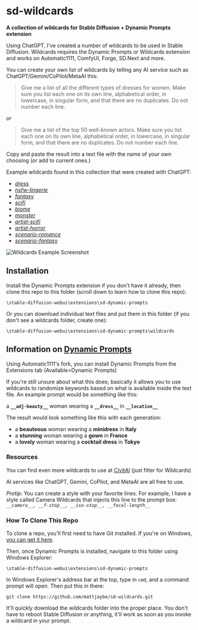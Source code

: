 # sd-wildcards
**A collection of wildcards for Stable Diffusion + Dynamic Prompts extension**

Using ChatGPT, I've created a number of wildcards to be used in Stable Diffusion. Wildcards requires the Dynamic Prompts or Wildcards extension and works on Automatic1111, ComfyUI, Forge, SD.Next and more.

You can create your own list of wildcards by telling any AI service such as ChatGPT/Gemini/CoPilot/MetaAI this:

> Give me a list of all the different types of dresses for women. Make sure you list each one on its own line, alphabetical order, in lowercase, in singular form, and that there are no duplicates. Do not number each line.

*or*

> Give me a list of the top 50 well-known actors. Make sure you list each one on its own line, alphabetical order, in lowercase, in singular form, and that there are no duplicates. Do not number each line.

Copy and paste the result into a text file with the name of your own choosing (or add to current ones.)

Example wildcards found in this collection that were created with ChatGPT:

- [*dress*](https://raw.githubusercontent.com/mattjaybe/sd-wildcards/main/wildcards/dress.txt)
- [*nsfw-lingerie*](https://raw.githubusercontent.com/mattjaybe/sd-wildcards/main/wildcards/nsfw-lingerie.txt)
- [*fantasy*](https://raw.githubusercontent.com/mattjaybe/sd-wildcards/main/wildcards/fantasy.txt)
- [*scifi*](https://raw.githubusercontent.com/mattjaybe/sd-wildcards/main/wildcards/scifi.txt)
- [*biome*](https://raw.githubusercontent.com/mattjaybe/sd-wildcards/main/wildcards/biome.txt)
- [*monster*](https://raw.githubusercontent.com/mattjaybe/sd-wildcards/main/wildcards/monster.txt)
- [*artist-scifi*](https://raw.githubusercontent.com/mattjaybe/sd-wildcards/main/wildcards/artist-scifi.txt)
- [*artist-horror*](https://raw.githubusercontent.com/mattjaybe/sd-wildcards/main/wildcards/artist-horror.txt)
- [*scenario-romance*](https://raw.githubusercontent.com/mattjaybe/sd-wildcards/main/wildcards/scenario-romance.txt)
- [*scenario-fantasy*](https://raw.githubusercontent.com/mattjaybe/sd-wildcards/main/wildcards/scenario-fantasy.txt)

![Wildcards Example Screenshot](https://github.com/mattjaybe/sd-wildcards/assets/110819465/e1be5256-1651-4fda-82d4-3a0af0800dc0)

## Installation

Install the Dynamic Prompts extension if you don't have it already, then clone this repo to this folder (scroll down to learn how to clone this repo):

`\stable-diffusion-webui\extensions\sd-dynamic-prompts`

Or you can download individual text files and put them in this folder (if you don't see a wildcards folder, create one):

`\stable-diffusion-webui\extensions\sd-dynamic-prompts\wildcards`

## Information on [Dynamic Prompts](https://github.com/adieyal/sd-dynamic-prompts)

Using Automatic1111's fork, you can install Dynamic Prompts from the Extensions tab (Available>Dynamic Prompts)

If you're still unsure about what this does; basically it allows you to use wildcards to randomize keywords based on what is available inside the text file. An example prompt would be something like this:

a **`__adj-beauty__`** woman wearing a **`__dress__`** in **`__location__`**

The result would look something like this with each generation:

- a **beauteous** woman wearing a **minidress** in **Italy**
- a **stunning** woman wearing a **gown** in **France**
- a **lovely** woman wearing a **cocktail dress** in **Tokyo**

### Resources

You can find even more wildcards to use at [CivitAI](https://civitai.com/models) (just filter for Wildcards)

AI services like ChatGPT, Gemini, CoPilot, and MetaAI are all free to use.

*Protip*: You can create a style with your favorite lines.  For example, I have a style called Camera Wildcards that injects this line to the prompt box: *`__camera__, __f-stop__, __iso-stop__, __focal-length__`*

### How To Clone This Repo

To clone a repo, you'll first need to have Git installed. If you're on Windows, [you can get it here](https://gitforwindows.org/).

Then, once Dynamic Prompts is installed, navigate to this folder using Windows Explorer:

`\stable-diffusion-webui\extensions\sd-dynamic-prompts`

In Windows Explorer's address bar at the top, type in `cmd`, and a command prompt will open.  Then put this in there:

`git clone https://github.com/mattjaybe/sd-wildcards.git`

It'll quickly download the wildcards folder into the proper place. You don't have to reboot Stable Diffusion or anything, it'll work as soon as you invoke a wildcard in your prompt.
